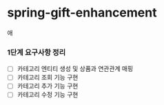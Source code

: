 # spring-gift-enhancement
애
### 1단계 요구사항 정리
- [ ] 카테고리 엔티티 생성 및 상품과 연관관계 매핑
- [ ] 카테고리 조회 기능 구현
- [ ] 카테고리 추가 기능 구현
- [ ] 카테고리 수정 기능 구현